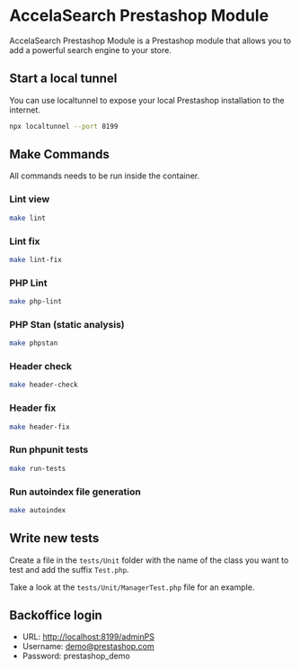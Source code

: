 # AccelaSearch Prestashop Module

AccelaSearch Prestashop Module is a Prestashop module that allows you to add a powerful search engine to your store.

## Start a local tunnel

You can use localtunnel to expose your local Prestashop installation to the internet.

```bash
npx localtunnel --port 8199
```

## Make Commands

All commands needs to be run inside the container.

### Lint view

```bash
make lint
```

### Lint fix

```bash
make lint-fix
```

### PHP Lint

```bash
make php-lint
```

### PHP Stan (static analysis)

```bash
make phpstan
```

### Header check

```bash
make header-check
```

### Header fix

```bash
make header-fix
```

### Run phpunit tests

```bash
make run-tests
```

### Run autoindex file generation

```bash
make autoindex
```

## Write new tests

Create a file in the `tests/Unit` folder with the name of the class you want to test and add the suffix `Test.php`.

Take a look at the `tests/Unit/ManagerTest.php` file for an example.

## Backoffice login

- URL: <http://localhost:8199/adminPS>
- Username: <demo@prestashop.com>
- Password: prestashop_demo
